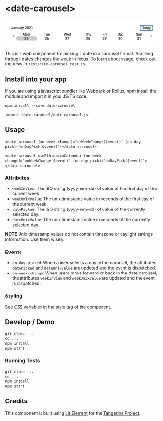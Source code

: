 # \<date-carousel\>

![Screenshot](./screenshot.png)

This is a web component for picking a date in a carousel format. Scrolling through dates changes the week in focus. To learn about usage, check out the tests in `test/date-carousel_test.js`.

## Install into your app

If you are using a javascript bundler like Webpack or Rollup, npm install the module and import it in your JS/TS code.

```
npm install --save date-carousel
```

```
import 'date-carousel/date-carousel.js'
```

## Usage
```
<date-carousel (on-week-change)="onWeekChange($event)" (on-day-pick)="onDayPick($event)"></date-carousel>
```
```
<date-carousel useEthiopianCalendar (on-week-change)="onWeekChange($event)" (on-day-pick)="onDayPick($event)"></date-carousel>
```

### Attributes
- `weekInView`: The ISO string (yyyy-mm-dd) of value of the first day of the current week.
- `weekUnixValue`: The unix timestamp value in seconds of the first day of the current week.
- `datePicked`: The ISO string (yyyy-mm-dd) of value of the currently selected day. 
- `dateUnixValue`: The unix timestamp value in seconds of the currently selected day. 

**NOTE**
Unix timestamp values do not contain timezone or daylight savings information. Use them wisely.

### Events
- `on-day-picked`: When a user selects a day in the carousel, the attributes `datePicked` and `dateUnixValue` are updated and the event is dispatched.
- `on-week-change`: When users move forward or back in the date carousel, the attributes `weekInView` and `weekUnixValue` are updated and the event is dispatched.

### Styling
See CSS variables in the style tag of the component.

## Develop / Demo
```
git clone ...
cd ...
npm install
npm start
```

### Running Tests

```
git clone ...
cd ...
npm install
npm start
```



## Credits
This component is built using [Lit Element](https://github.com/Polymer/lit-element) for the [Tangerine Project](https://github.com/tangerine-community/tangerine).
